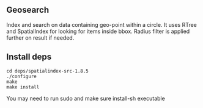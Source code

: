 ## Geosearch

Index and search on data containing geo-point within a circle.
It uses RTree and SpatialIndex for looking for items inside bbox.
Radius filter is applied further on result if needed.


## Install deps

	cd deps/spatialindex-src-1.8.5
	./configure
	make
	make install
	
You may need to run sudo and make sure install-sh executable
